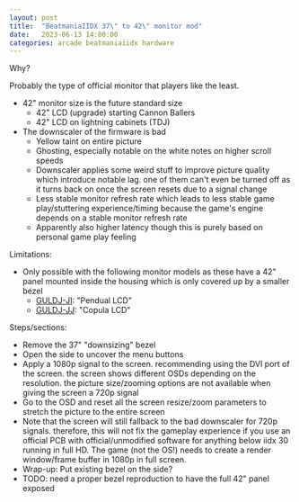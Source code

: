```yaml
---
layout: post
title:  "BeatmaniaIIDX 37\" to 42\" monitor mod"
date:   2023-06-13 14:00:00
categories: arcade beatmaniaiidx hardware
---
```


Why?

Probably the type of official monitor that players like the least.

* 42" monitor size is the future standard size
  * 42" LCD (upgrade) starting Cannon Ballers
  * 42" LCD on lightning cabinets (TDJ)
* The downscaler of the firmware is bad
  * Yellow taint on entire picture
  * Ghosting, especially notable on the white notes on higher scroll speeds
  * Downscaler applies some weird stuff to improve picture quality which introduce notable lag. one
    of them can't even be turned off as it turns back on once the screen resets due to a signal change
  * Less stable monitor refresh rate which leads to less stable game play/stuttering experience/timing because the game's engine depends on a stable monitor refresh rate
  * Apparently also higher latency though this is purely based on personal game play feeling

Limitations:

* Only possible with the following monitor models as these have a 42" panel mounted inside the housing
  which is only covered up by a smaller bezel
  * [GULDJ-JI](https://github.com/Shizmob/arcade-docs/blob/main/konami/product/GULDJ-JI.md): "Pendual LCD"
  * [GULDJ-JJ](https://github.com/Shizmob/arcade-docs/blob/main/konami/product/GULDJ-JJ.md): "Copula LCD"

Steps/sections:

* Remove the 37" "downsizing" bezel
* Open the side to uncover the menu buttons
* Apply a 1080p signal to the screen. recommending using the DVI port of the screen.
  the screen shows different OSDs depending on the resolution.
  the picture size/zooming options are not available when giving the screen a 720p signal
* Go to the OSD and reset all the screen resize/zoom parameters to stretch the picture to the entire
  screen
* Note that the screen will still fallback to the bad downscaler for 720p signals. therefore, this
  will not fix the gameplay experience if you use an official PCB with official/unmodified software
  for anything below iidx 30 running in full HD. The game (not the OS!) needs to create a render
  window/frame buffer in 1080p in full screen.
* Wrap-up: Put existing bezel on the side?
* TODO: need a proper bezel reproduction to have the full 42" panel exposed